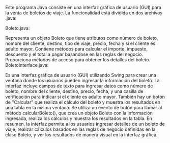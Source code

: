 Este programa Java consiste en una interfaz gráfica de usuario (GUI) para la venta de boletos de viaje. La funcionalidad está dividida en dos archivos .java:

Boleto.java:

Representa un objeto Boleto que tiene atributos como número de boleto, nombre del cliente, destino, tipo de viaje, precio, fecha y si el cliente es adulto mayor.
Contiene métodos para calcular el importe, impuesto, descuento y el total a pagar basándose en las reglas del negocio.
Proporciona métodos de acceso para obtener los detalles del boleto.
BoletoInterface.java:

Es una interfaz gráfica de usuario (GUI) utilizando Swing para crear una ventana donde los usuarios pueden ingresar la información del boleto.
La interfaz incluye campos de texto para ingresar datos como número de boleto, nombre del cliente, destino, precio, fecha, y una casilla de verificación para indicar si el cliente es adulto mayor.
También hay un botón de "Calcular" que realiza el cálculo del boleto y muestra los resultados en una tabla en la misma ventana.
Se utiliza un evento de botón para llamar al método calcularBoleto(), que crea un objeto Boleto con la información ingresada, realiza los cálculos y muestra los resultados en la tabla.
En resumen, la interfaz permite a los usuarios ingresar detalles de un boleto de viaje, realizar cálculos basados en las reglas de negocio definidas en la clase Boleto, y ver los resultados de manera visual en la interfaz gráfica.





